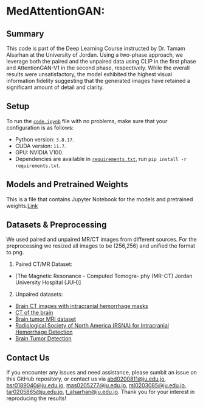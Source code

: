# MedAttentionGAN: 
## Summary

This code is part of the Deep Learning Course instructed by Dr. Tamam Alsarhan at the University of Jordan.
Using a two-phase approach, we leverage
both the paired and the unpaired data using CLIP in the first phase and AttentionGAN-V1 in the second phase, respectively. While the overall results were unsatisfactory, the model exhibited the highest visual information fidelity suggesting that the generated images have retained a significant amount of detail and clarity. 

## Setup
To run the [`code.ipynb`](https://drive.google.com/file/d/1mZFIxtMzzVHh0Mu0-v0Og0U0fcAHcs_h/view?usp=sharing) file with no problems, make sure that your configuration is as follows:
* Python version: `3.8.17`.
* CUDA version: `11.7`.
* GPU: NVIDIA V100.
* Dependencies are available in [`requirements.txt`](requirements.txt), run `pip install -r requirements.txt`.


## Models and Pretrained Weights
This is a file that contains Jupyter Notebook for the models and pretrained weights.[Link](https://drive.google.com/file/d/1mZFIxtMzzVHh0Mu0-v0Og0U0fcAHcs_h/view?usp=sharing)

## Datasets & Preprocessing
We used paired and unpaired MR/CT images from different sources. For the preprocessing we resized all images to be (256,256) and unified the format to png.
1. Paired CT/MR Dataset:
- [The Magnetic Resonance - Computed Tomogra-
phy (MR-CT) Jordan University Hospital (JUH)]
 2. Unpaired datasets:
 - [Brain CT images with intracranial hemorrhage masks](https://www.kaggle.com/datasets/vbookshelf/computed-tomography-ct-images/data)
 - [CT of the brain](https://www.kaggle.com/datasets/trainingdatapro/computed-tomography-ct-of-the-brain)
 - [Brain tumor MRI dataset](https://www.kaggle.com/datasets/masoudnickparvar/brain-tumor-mri-dataset/data)
 - [Radiological Society of North America (RSNA) for Intracranial Hemorrhage Detection](https://www.kaggle.com/c/rsna-intracranial-hemorrhage-detection/overview)
 - [Brain Tumor Detection](https://www.kaggle.com/datasets/ahmedhamada0/brain-tumor-detection)
 
## Contact Us
If you encounter any issues and need assistance, please sumbit an issue on this GitHub repository, or contact us via [abd0200811@ju.edu.jo](mailto:abd0200811@ju.edu.jo), [bsr0189040@ju.edu.jo](mailto:bsr0189040@ju.edu.jo), [mas0205277@ju.edu.jo](mailto:mas0205277@ju.edu.jo), [rsl0203085@ju.edu.jo](mailto:rsl0203085@ju.edu.jo), [tar0205865@ju.edu.jo](mailto:tar0205865@ju.edu.jo), [t_alsarhan@ju.edu.jo](mailto:t_alsarhan@ju.edu.jo). Thank you for your interest in reproducing the results!
